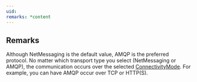```yaml
---
uid: 
remarks: *content
---
```

## Remarks  
 Although NetMessaging is the default value, AMQP is the preferred protocol. No matter which transport type you select (NetMessaging or AMQP),              the communication occurs over the selected [ConnectivityMode](assetId:///T:Microsoft.ServiceBus.ConnectivityMode?qualifyHint=False&autoUpgrade=True). For example, you can have AMQP occur over TCP or HTTP(S).